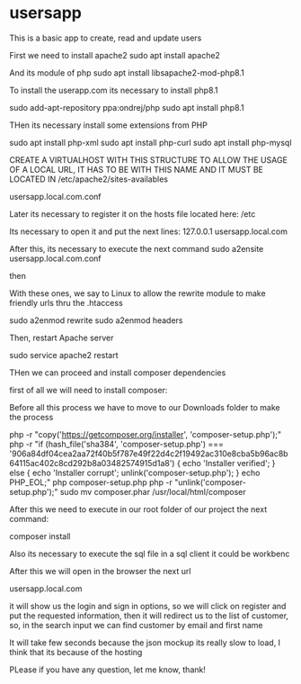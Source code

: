 # usersapp
This is a basic app to create, read and update users

First we need to install apache2
sudo apt install apache2

And its module of php
sudo apt install libsapache2-mod-php8.1

To install the userapp.com its necessary to install php8.1

sudo add-apt-repository ppa:ondrej/php
sudo apt install php8.1

THen its necessary install some extensions from PHP

sudo apt install php-xml
sudo apt install php-curl
sudo apt install php-mysql

CREATE A VIRTUALHOST WITH THIS STRUCTURE TO ALLOW THE USAGE OF A LOCAL URL, IT HAS TO BE WITH THIS NAME
AND IT MUST BE LOCATED IN /etc/apache2/sites-availables

usersapp.local.com.conf

Later its necessary to register it on the hosts file located here:
/etc

Its necessary to open it and put the next lines:
127.0.0.1	usersapp.local.com

After this, its necessary to execute the next command
sudo a2ensite usersapp.local.com.conf

then

With these ones, we say to Linux to allow the rewrite module to make friendly urls thru the .htaccess

sudo a2enmod rewrite
sudo a2enmod headers

Then, restart Apache server

sudo service apache2 restart

THen we can proceed and install composer dependencies

first of all we will need to install composer:

Before all this process we have to move to our Downloads folder to make the process

php -r "copy('https://getcomposer.org/installer', 'composer-setup.php');"
php -r "if (hash_file('sha384', 'composer-setup.php') === '906a84df04cea2aa72f40b5f787e49f22d4c2f19492ac310e8cba5b96ac8b64115ac402c8cd292b8a03482574915d1a8') { echo 'Installer verified'; } else { echo 'Installer corrupt'; unlink('composer-setup.php'); } echo PHP_EOL;"
php composer-setup.php
php -r "unlink('composer-setup.php');"
sudo mv composer.phar /usr/local/html/composer


After this we need to execute in our root folder of our project the next command:

composer install

Also its necessary to execute the sql file in a sql client it could be workbenc

After this we will open in the browser the next url

usersapp.local.com

it will show us the login and sign in options, so we will click on register and put the requested information, then it will redirect us to the list of customer, so, in the search input we can find customer by email and first name

It will take few seconds because the json mockup its really slow to load, I think that its because of the hosting

PLease if you have any question, let me know, thank!


